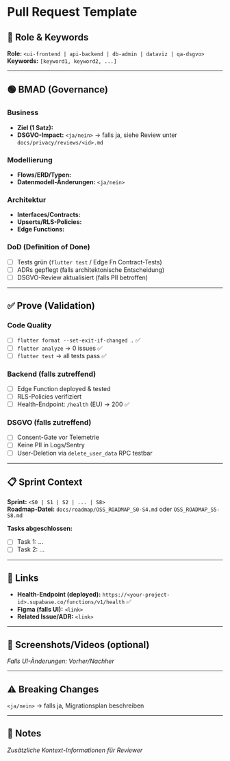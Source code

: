 # Pull Request Template

## 🔵 Role & Keywords
**Role:** `<ui-frontend | api-backend | db-admin | dataviz | qa-dsgvo>`  
**Keywords:** `[keyword1, keyword2, ...]`

---

## 🟢 BMAD (Governance)

### Business
- **Ziel (1 Satz):**  
- **DSGVO-Impact:** `<ja/nein>` → falls ja, siehe Review unter `docs/privacy/reviews/<id>.md`

### Modellierung
- **Flows/ERD/Typen:**  
- **Datenmodell-Änderungen:** `<ja/nein>`

### Architektur
- **Interfaces/Contracts:**  
- **Upserts/RLS-Policies:**  
- **Edge Functions:**  

### DoD (Definition of Done)
- [ ] Tests grün (`flutter test` / Edge Fn Contract-Tests)
- [ ] ADRs gepflegt (falls architektonische Entscheidung)
- [ ] DSGVO-Review aktualisiert (falls PII betroffen)

---

## ✅ Prove (Validation)

### Code Quality
- [ ] `flutter format --set-exit-if-changed .` ✅
- [ ] `flutter analyze` → 0 issues ✅
- [ ] `flutter test` → all tests pass ✅

### Backend (falls zutreffend)
- [ ] Edge Function deployed & tested
- [ ] RLS-Policies verifiziert
- [ ] Health-Endpoint: `/health` (EU) → 200 ✅

### DSGVO (falls zutreffend)
- [ ] Consent-Gate vor Telemetrie
- [ ] Keine PII in Logs/Sentry
- [ ] User-Deletion via `delete_user_data` RPC testbar

---

## 📋 Sprint Context
**Sprint:** `<S0 | S1 | S2 | ... | S8>`  
**Roadmap-Datei:** `docs/roadmap/OSS_ROADMAP_S0-S4.md` oder `OSS_ROADMAP_S5-S8.md`

**Tasks abgeschlossen:**
- [ ] Task 1: ...
- [ ] Task 2: ...

---

## 🔗 Links
- **Health-Endpoint (deployed):** `https://<your-project-id>.supabase.co/functions/v1/health` ✅
- **Figma (falls UI):** `<link>`
- **Related Issue/ADR:** `<link>`

---

## 📸 Screenshots/Videos (optional)
_Falls UI-Änderungen: Vorher/Nachher_

---

## ⚠️ Breaking Changes
`<ja/nein>` → falls ja, Migrationsplan beschreiben

---

## 📝 Notes
_Zusätzliche Kontext-Informationen für Reviewer_
